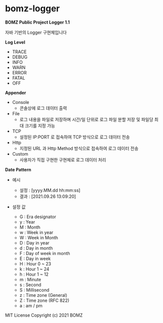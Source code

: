 # bomz-logger

**BOMZ Public Project Logger 1.1**

자바 기반의 Logger 구현체입니다


**Log Level**
   - TRACE
   - DEBUG
   - INFO
   - WARN
   - ERROR
   - FATAL
   - OFF



**Appender**

   - Console
      - 콘솔상에 로그 데이터 출력   
   - File
      - 로그 내용을 파일로 저장하며 시간/일 단위로 로그 파일 분할 저장 및 파일당 최대 크기를 지정 가능
   - TCP
      - 설정된 IP:PORT 로 접속하여 TCP 방식으로 로그 데이터 전송
   - Http 
      - 지정된 URL 과 Http Method 방식으로 접속하여 로그 데이터 전송
   - Custom
      - 사용자가 직접 구현한 구현체로 로그 데이터 처리



**Date Pattern**

   - 예시
      - 설정 : <pattern name="date">[yyyy.MM.dd hh:mm:ss]</pattern>
      - 결과 : [2021.09.26 13:09:20]

   - 설정 값
      - G : Era designator
      - y : Year
      - M : Month
      - w : Week in year
      - W : Week in Month
      - D : Day in year
      - d : Day in month
      - F : Day of week in month
      - E : Day in week
      - H : Hour 0 ~ 23
      - k : Hour 1 ~ 24
      - h : Hour 1 ~ 12
      - m : Minute
      - s : Second
      - S : Millisecond
      - z : Time zone (General)
      - Z : Time zone (RFC 822)
      - a : am / pm

MIT License
Copyright (c) 2021 BOMZ
